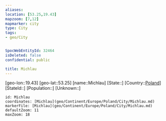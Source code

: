 ```yaml
---
aliases: 
location: [53.25,19.43]
mapzoom: [7,12] 
mapmarker: city 
type: City
tags:
- geo/City


SpocWebEntityId: 32464
isDeleted: false
confidential: public

title: Michlau
---
```

[geo-lon::19.43]
[geo-lat::53.25]
[name::Michlau]
[State::]
[Country::[Poland](geo/Continent/Europe/Poland.md)]
[StateId::]
[Population::]
[Unknown::]


```leaflet
id: Michlau
coordinates: [Michlau](geo/Continent/Europe/Poland/City/Michlau.md)
markerFile: [Michlau](geo/Continent/Europe/Poland/City/Michlau.md)
defaultZoom: 11 
maxZoom: 18
```


